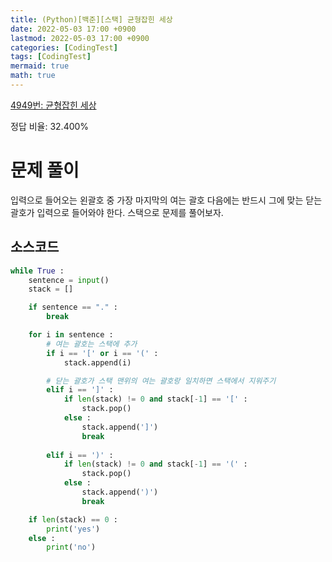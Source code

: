 ```yaml
---
title: (Python)[백준][스택] 균형잡힌 세상
date: 2022-05-03 17:00 +0900
lastmod: 2022-05-03 17:00 +0900
categories: [CodingTest]
tags: [CodingTest]
mermaid: true
math: true
---
```

[4949번: 균형잡힌 세상](https://www.acmicpc.net/problem/4949)

정답 비율: 32.400%

# 문제 풀이

입력으로 들어오는 왼괄호 중 가장 마지막의 여는 괄호 다음에는 반드시 그에 맞는 닫는 괄호가 입력으로 들어와야 한다. 스택으로 문제를 풀어보자.

## 소스코드

```python
while True :
    sentence = input()
    stack = []

    if sentence == "." :
        break

    for i in sentence :
        # 여는 괄호는 스택에 추가
        if i == '[' or i == '(' :
            stack.append(i)

        # 닫는 괄호가 스택 맨위의 여는 괄호랑 일치하면 스택에서 지워주기
        elif i == ']' :
            if len(stack) != 0 and stack[-1] == '[' :
                stack.pop() 
            else : 
                stack.append(']')
                break
        
        elif i == ')' :
            if len(stack) != 0 and stack[-1] == '(' :
                stack.pop()
            else :
                stack.append(')')
                break

    if len(stack) == 0 :
        print('yes')
    else :
        print('no')
```
